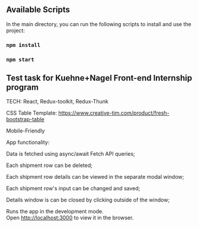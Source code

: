 ## Available Scripts

In the main directory, you can run the following scripts to install and use the project:

### `npm install`

### `npm start`

## Test task for Kuehne+Nagel Front-end Internship program

TECH: React, Redux-toolkit, Redux-Thunk

CSS Table Template: https://www.creative-tim.com/product/fresh-bootstrap-table

Mobile-Friendly

App functionality:

Data is fetched using async/await Fetch API queries;

Each shipment row can be deleted;

Each shipment row details can be viewed in the separate modal window;

Each shipment row's input can be changed and saved;

Details window is can be closed by clicking outside of the window;

Runs the app in the development mode.\
Open [http://localhost:3000](http://localhost:3000) to view it in the browser.

